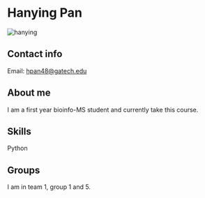 # Hanying Pan
![hanying](profile-pictures/hanying.jpg)

## Contact info
Email:  hpan48@gatech.edu

## About me

I am a first year bioinfo-MS student and currently take this course.

## Skills

Python

## Groups

I am in team 1, group 1 and 5.
